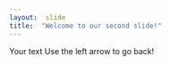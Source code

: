 ```yaml
---
layout:  slide
title:  "Welcome to our second slide!"
---
```


Your text
Use the left arrow to go back!
